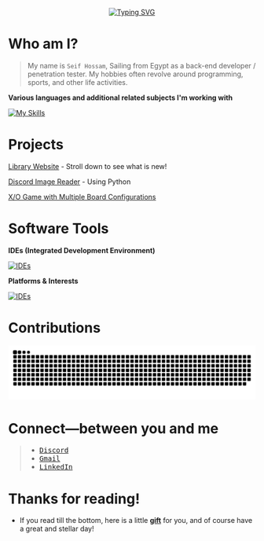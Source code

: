 <p align="center">
  <a href="https://git.io/typing-svg"><img src="https://readme-typing-svg.demolab.com?font=Fira+Code&pause=1000&width=435&lines=I'm+Seif;Junior+Penetration+Tester;Backend+Developer" alt="Typing SVG" /></a>
</p>

# Who am I?
> My name is `Seif Hossam`, Sailing from Egypt as a back-end developer / penetration tester. My hobbies often revolve around programming, sports, and other life activities.

**Various languages and additional related subjects I'm working with**

[![My Skills](https://skillicons.dev/icons?i=js,css,html,java,py,react,git,nodejs,cpp,django,md&perline=10)](https://skillicons.dev)

# **Projects**

[Library Website](https://github.com/seif8886/Library-Website) - Stroll down to see what is new!

[Discord Image Reader](https://github.com/seif8886/Discord---Image-Reader) - Using Python

[X/O Game with Multiple Board Configurations](https://github.com/seif8886/X-O-Game-with-Multiple-Board-Configurations)

# Software Tools

**IDEs (Integrated Development Environment)**

[![IDEs](https://skillicons.dev/icons?i=vscode,visualstudio,ij,clion,pycharm,vm,notion)](https://skillicons.dev)

**Platforms & Interests**

[![IDEs](https://skillicons.dev/icons?i=discord,gmail,github,ps)](https://skillicons.dev)

# Contributions
<div align="center">
  <img alt="snake eating my contributions" src="https://raw.githubusercontent.com/FoUnDeRR/FoUnDeRR/output/github-contribution-grid-snake.svg" />
</div>

# Connect—between you and me
> - <kbd>[Discord](theoriginalseif)</kbd>
> - <kbd>[Gmail](seif.hossameldein@gmail.com)</kbd>
> - <kbd>[LinkedIn](https://www.linkedin.com/in/seif-hossam-387897249/)</kbd>

# Thanks for reading!
- If you read till the bottom, here is a little **[gift](https://youtu.be/ddIYuXHpKpA?si=DUvI32CCVcn3dr1o)** for you, and of course have a great and stellar day!

